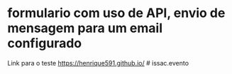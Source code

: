 # formulario com uso de API, envio de mensagem para um email configurado  
Link para o teste  https://henrique591.github.io/
#   i s s a c . e v e n t o  
 